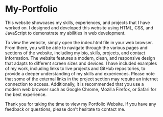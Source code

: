 # My-Portfolio

This website showcases my skills, experiences, and projects that I have worked on. I designed and developed this website using HTML, CSS, and JavaScript to demonstrate my abilities in web development.

To view the website, simply open the index.html file in your web browser. From there, you will be able to navigate through the various pages and sections of the website, including my bio, skills, projects, and contact information. The website features a modern, clean, and responsive design that adapts to different screen sizes and devices. I have included examples of my work, including links to live projects and GitHub repositories, to provide a deeper understanding of my skills and experiences. Please note that some of the external links in the project section may require an internet connection to access. Additionally, it is recommended that you use a modern web browser such as Google Chrome, Mozilla Firefox, or Safari for the best experience.

Thank you for taking the time to view my Portfolio Website. If you have any feedback or questions, please don't hesitate to contact me.
